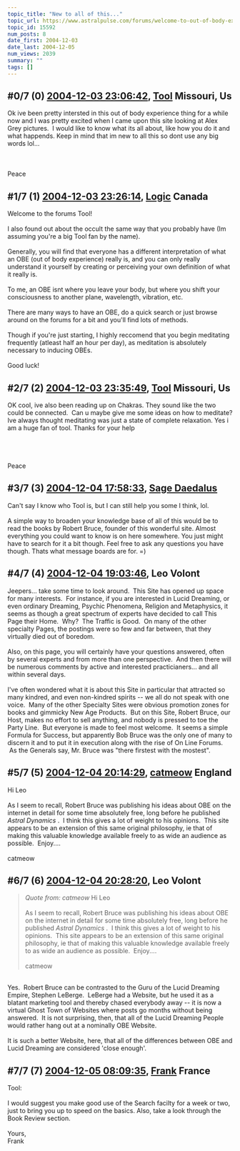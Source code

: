 ```yaml
---
topic_title: "New to all of this..."
topic_url: https://www.astralpulse.com/forums/welcome-to-out-of-body-experiences!/new-to-all-of-this
topic_id: 15592
num_posts: 8
date_first: 2004-12-03
date_last: 2004-12-05
num_views: 2039
summary: ""
tags: []
---
```


## \#0/7 (0) [2004-12-03 23:06:42](https://www.astralpulse.com/forums/index.php?msg=135933), [Tool](https://www.astralpulse.com/forums/profile/?u=7491) Missouri, Us ##
<section>
Ok ive been pretty intersted in this out of body experience thing for a while now and I was pretty excited when I came upon this site looking at Alex Grey pictures.  I would like to know what its all about, like how you do it and what happends. Keep in mind that im new to all this so dont use any big words lol...
<br>
<br>
<br>
<br>
Peace
</section>

## \#1/7 (1) [2004-12-03 23:26:14](https://www.astralpulse.com/forums/index.php?msg=135936), [Logic](https://www.astralpulse.com/forums/profile/?u=3578) Canada ##
<section>
Welcome to the forums Tool!
<br>
<br>
I also found out about the occult the same way that you probably have (Im assuming you're a big Tool fan by the name).
<br>
<br>
Generally, you will find that everyone has a different interpretation of what an OBE (out of body experience) really is, and you can only really understand it yourself by creating or perceiving your own definition of what it really is.
<br>
<br>
To me, an OBE isnt where you leave your body, but where you shift your consciousness to another plane, wavelength, vibration, etc.
<br>
<br>
There are many ways to have an OBE, do a quick search or just browse around on the forums for a bit and you'll find lots of methods.
<br>
<br>
Though if you're just starting, I highly reccomend that you begin meditating frequently (atleast half an hour per day), as meditation is absolutely necessary to inducing OBEs.
<br>
<br>
Good luck!
</section>

## \#2/7 (2) [2004-12-03 23:35:49](https://www.astralpulse.com/forums/index.php?msg=135938), [Tool](https://www.astralpulse.com/forums/profile/?u=7491) Missouri, Us ##
<section>
OK cool, ive also been reading up on Chakras. They sound like the two could be connected.  Can u maybe give me some ideas on how to meditate? Ive always thought meditating was just a state of complete relaxation. Yes i am a huge fan of tool. Thanks for your help
<br>
<br>
<br>
<br>
<br>
Peace
</section>

## \#3/7 (3) [2004-12-04 17:58:33](https://www.astralpulse.com/forums/index.php?msg=136077), [Sage Daedalus](https://www.astralpulse.com/forums/profile/?u=7470)  ##
<section>
Can't say I know who Tool is, but I can still help you some I think, lol.
<br>
<br>
A simple way to broaden your knowledge base of all of this would be to read the books by Robert Bruce, founder of this wonderful site. Almost everything you could want to know is on here somewhere. You just might have to search for it a bit though. Feel free to ask any questions you have though. Thats what message boards are for. =)
</section>

## \#4/7 (4) [2004-12-04 19:03:46](https://www.astralpulse.com/forums/index.php?msg=136091), Leo Volont  ##
<section>
Jeepers... take some time to look around.  This Site has opened up space for many interests.  For instance, if you are interested in Lucid Dreaming, or even ordinary Dreaming, Psychic Phenomena, Religion and Metaphysics, it seems as though a great spectrum of experts have decided to call This Page their Home.  Why?  The Traffic is Good.  On many of the other specialty Pages, the postings were so few and far between, that they virtually died out of boredom.
<br>
<br>
Also, on this page, you will certainly have your questions answered, often by several experts and from more than one perspective.  And then there will be numerous comments by active and interested practicianers... and all within several days.
<br>
<br>
I've often wondered what it is about this Site in particular that attracted so many kindred, and even non-kindred spirits -- we all do not speak with one voice.  Many of the other Specialty Sites were obvious promotion zones for books and gimmicky New Age Products.  But on this Site, Robert Bruce, our Host, makes no effort to sell anything, and nobody is pressed to toe the Party Line.  But everyone is made to feel most welcome.  It seems a simple Formula for Success, but apparently Bob Bruce was the only one of many to discern it and to put it in execution along with the rise of On Line Forums.  As the Generals say, Mr. Bruce was "there firstest with the mostest".
</section>

## \#5/7 (5) [2004-12-04 20:14:29](https://www.astralpulse.com/forums/index.php?msg=136118), [catmeow](https://www.astralpulse.com/forums/profile/?u=5565) England ##
<section>
Hi Leo
<br>
<br>
As I seem to recall, Robert Bruce was publishing his ideas about OBE on the internet in detail for some time absolutely free, long before he published
<i>
 Astral Dynamics
</i>
.  I think this gives a lot of weight to his opinions.  This site appears to be an extension of this same original philosophy, ie that of making this valuable knowledge available freely to as wide an audience as possible.  Enjoy....
<br>
<br>
catmeow
</section>

## \#6/7 (6) [2004-12-04 20:28:20](https://www.astralpulse.com/forums/index.php?msg=136121), Leo Volont  ##
<section>
<blockquote class="bbc_standard_quote">
 <cite>
  Quote from: catmeow
 </cite>
 Hi Leo
 <br>
 <br>
 As I seem to recall, Robert Bruce was publishing his ideas about OBE on the internet in detail for some time absolutely free, long before he published
 <i>
  Astral Dynamics
 </i>
 .  I think this gives a lot of weight to his opinions.  This site appears to be an extension of this same original philosophy, ie that of making this valuable knowledge available freely to as wide an audience as possible.  Enjoy....
 <br>
 <br>
 catmeow
</blockquote>
<br>
Yes.  Robert Bruce can be contrasted to the Guru of the Lucid Dreaming Empire, Stephen LeBerge.  LeBerge had a Website, but he used it as a blatant marketing tool and thereby chased everybody away -- it is now a virtual Ghost Town of Websites where posts go months without being answered.  It is not surprising, then, that all of the Lucid Dreaming People would rather hang out at a nominally OBE Website.
<br>
<br>
It is such a better Website, here, that all of the differences between OBE and Lucid Dreaming are considered 'close enough'.
</section>

## \#7/7 (7) [2004-12-05 08:09:35](https://www.astralpulse.com/forums/index.php?msg=136225), [Frank](https://www.astralpulse.com/forums/profile/?u=359) France ##
<section>
Tool:
<br>
<br>
I would suggest you make good use of the Search facilty for a week or two, just to bring you up to speed on the basics. Also, take a look through the Book Review section.
<br>
<br>
Yours,
<br>
Frank
</section>